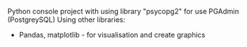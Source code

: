Python console project with using library "psycopg2" for use PGAdmin (PostgreySQL)
Using other libraries: 
 - Pandas, matplotlib - for visualisation and create graphics

